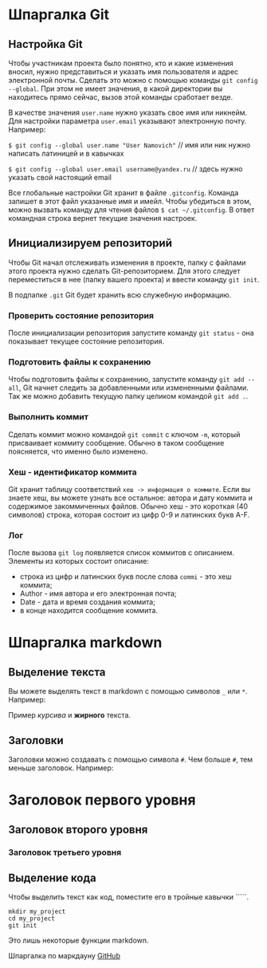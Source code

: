 # Шпаргалка Git

## Настройка Git

Чтобы участникам проекта было понятно, кто и какие изменения вносил, нужно представиться
и указать имя пользователя и адрес электронной почты.
Сделать это можно с помощью команды `git config --global`.
При этом не имеет значения, в какой директории вы находитесь прямо сейчас, вызов этой команды сработает везде.

В качестве значения `user.name` нужно указать свое имя или никнейм.
Для настройки параметра `user.email` указывают электронную почту. Например:

`$ git config --global user.name "User Namovich"`
// имя или ник нужно написать латиницей и в кавычках

`$ git config --global user.email username@yandex.ru`
// здесь нужно указать свой настоящий email

Все глобальные настройки Git хранит в файле `.gitconfig`. Команда запишет в этот файл указанные имя и имейл.
Чтобы убедиться в этом, можно вызвать команду для чтения файлов `$ cat ~/.gitconfig`.
В ответ командная строка вернет текущие значения настроек.

## Инициализируем репозиторий

Чтобы Git начал отслеживать изменения в проекте, папку с файлами этого проекта нужно сделать Git-репозиторием.
Для этого следует переместиться в нее (папку вашего проекта) и ввести команду `git init`.

В подпапке `.git` Git будет хранить всю служебную информацию.

### Проверить состояние репозитория

После инициализации репозитория запустите команду `git status` - она показывает текущее состояние репозитория.

### Подготовить файлы к сохранению

Чтобы подготовить файлы к сохранению, запустите команду `git add --all`, Git начнет следить за добавленными или измененными файлами. Так же можно добавить текущую папку целиком командой `git add .`.

### Выполнить коммит

Сделать коммит можно командой `git commit` с ключом `-m`, который присваивает коммиту сообщение.
Обычно в таком сообщение поясняется, что именно было изменено.

### Хеш - идентификатор коммита

Git хранит таблицу соответствий `хеш -> информация о коммите`. Если вы знаете хеш, вы можете узнать все остальное: автора и дату коммита и содержимое закоммиченных файлов.
Обычно хеш - это короткая (40 символов) строка, которая состоит из цифр 0-9 и латинских букв A-F.

### Лог

После вызова `git log` появляется список коммитов с описанием.
Элементы из которых состоит описание:

- строка из цифр и латинских букв после слова `commi` - это хеш коммита;
- Author - имя автора и его электронная почта;
- Date - дата и время создания коммита;
- в конце находится сообщение коммита.

# Шпаргалка markdown

## Выделение текста

Вы можете выделять текст в markdown с помощью символов `_` или `*`. Например:

Пример _курсива_ и **жирного** текста.

## Заголовки

Заголовки можно создавать с помощью символа `#`. Чем больше `#`, тем меньше заголовок. Например:

# Заголовок первого уровня

## Заголовок второго уровня

### Заголовок третьего уровня

## Выделение кода

Чтобы выделить текст как код, поместите его в тройные кавычки `````.

```
mkdir my_project
cd my_project
git init
```

Это лишь некоторые функции markdown.

Шпаргалка по маркдауну [GitHub](https://gist.github.com/fomvasss/8dd8cd7f88c67a4e3727f9d39224a84c)
